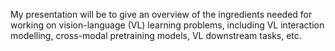 My presentation will be to give an overview of the ingredients needed for working on vision-language (VL) learning problems, including VL interaction modelling, cross-modal pretraining models, VL downstream tasks, etc.